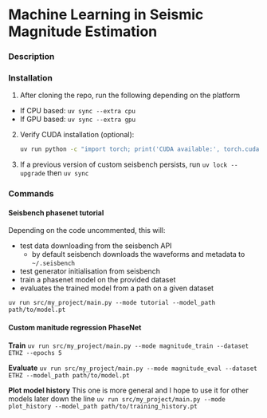 # Machine Learning in Seismic Magnitude Estimation

### Description

### Installation

1. After cloning the repo, run the following depending on the platform

- If CPU based: `uv sync --extra cpu`
- If GPU based: `uv sync --extra gpu`

2. Verify CUDA installation (optional):

   ```bash
   uv run python -c "import torch; print('CUDA available:', torch.cuda.is_available())"
   ```

3. If a previous version of custom seisbench persists, run `uv lock --upgrade` then `uv sync`

### Commands

#### Seisbench phasenet tutorial

Depending on the code uncommented, this will:

- test data downloading from the seisbench API
  - by default seisbench downloads the waveforms and metadata to `~/.seisbench`
- test generator initialisation from seisbench
- train a phasenet model on the provided dataset
- evaluates the trained model from a path on a given dataset

`uv run src/my_project/main.py --mode tutorial --model_path path/to/model.pt`

#### Custom manitude regression PhaseNet

**Train**
`uv run src/my_project/main.py --mode magnitude_train --dataset ETHZ --epochs 5`

**Evaluate**
`uv run src/my_project/main.py --mode magnitude_eval --dataset ETHZ --model_path path/to/model.pt`

**Plot model history**
This one is more general and I hope to use it for other models later down the line
`uv run src/my_project/main.py --mode plot_history --model_path path/to/training_history.pt`
